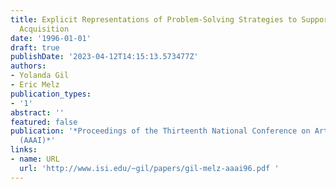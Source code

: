 ```yaml
---
title: Explicit Representations of Problem-Solving Strategies to Support Knowledge
  Acquisition
date: '1996-01-01'
draft: true
publishDate: '2023-04-12T14:15:13.573477Z'
authors:
- Yolanda Gil
- Eric Melz
publication_types:
- '1'
abstract: ''
featured: false
publication: '*Proceedings of the Thirteenth National Conference on Artificial Intelligence
  (AAAI)*'
links:
- name: URL
  url: 'http://www.isi.edu/~gil/papers/gil-melz-aaai96.pdf '
---
```


